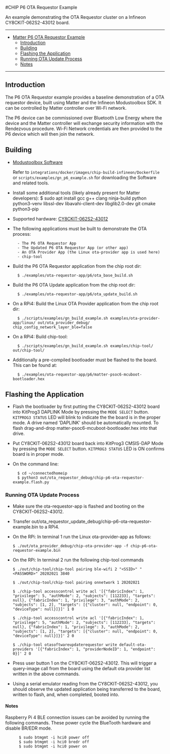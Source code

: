 #CHIP P6 OTA Requestor Example

An example demonstrating the OTA Requestor cluster on a Infineon
CY8CKIT-062S2-43012 board.

<hr>

-   [Matter P6 OTA Requestor Example](#chip-p6-ota-requestor-example)
    -   [Introduction](#introduction)
    -   [Building](#building)
    -   [Flashing the Application](#flashing-the-application)
    -   [Running OTA Update Process](#running-ota-update-process)
    -   [Notes](#notes)

<hr>

<a name="introduction"></a>

## Introduction

The P6 OTA Requestor example provides a baseline demonstration of a OTA
requestor device, built using Matter and the Infineon Modustoolbox SDK. It can
be controlled by Matter controller over Wi-Fi network.

The P6 device can be commissioned over Bluetooth Low Energy where the device and
the Matter controller will exchange security information with the Rendezvous
procedure. Wi-Fi Network credentials are then provided to the P6 device which
will then join the network.

<a name="building"></a>

## Building

-   [Modustoolbox Software](https://www.cypress.com/products/modustoolbox)

    Refer to `integrations/docker/images/chip-build-infineon/Dockerfile` or
    `scripts/examples/gn_p6_example.sh` for downloading the Software and related
    tools.

-   Install some additional tools (likely already present for Matter
    developers): \$ sudo apt install gcc g++ clang ninja-build python
    python3-venv libssl-dev libavahi-client-dev libglib2.0-dev git cmake
    python3-pip

-   Supported hardware:
    [CY8CKIT-062S2-43012](https://www.cypress.com/CY8CKIT-062S2-43012)

*   The following applications must be built to demonstrate the OTA process:

          - The P6 OTA Requestor App
          - The Updated P6 OTA Requestor App (or other app)
          - An OTA Provider App (the Linux ota-provider app is used here)
          - chip-tool

*   Build the P6 OTA Requestor application from the chip root dir:

          $ ./examples/ota-requestor-app/p6/ota_base_build.sh

*   Build the P6 OTA Update application from the chip root dir:

          $ ./examples/ota-requestor-app/p6/ota_update_build.sh

*   On a RPi4: Build the Linux OTA Provider application from the chip root dir:

          $ ./scripts/examples/gn_build_example.sh examples/ota-provider-app/linux/ out/ota_provider_debug/ chip_config_network_layer_ble=false

*   On a RPi4: Build chip-tool:

          $ ./scripts/examples/gn_build_example.sh examples/chip-tool/ out/chip-tool/

*   Additionally a pre-compiled bootloader must be flashed to the board. This
    can be found at:

          $ ./examples/ota-requestor-app/p6/matter-psoc6-mcuboot-bootloader.hex

<a name="flashing-the-application"></a>

## Flashing the Application

-   Flash the bootloader by first putting the CY8CKIT-062S2-43012 board into
    KitProg3 DAPLINK Mode by pressing the `MODE SELECT` button.
    `KITPROG3 STATUS` LED will blink to indicate the the board is in the proper
    mode. A drive named 'DAPLINK' should be automatically mounted. To flash
    drag-and-drop matter-psoc6-mcuboot-bootloader.hex into that drive.

-   Put CY8CKIT-062S2-43012 board back into KitProg3 CMSIS-DAP Mode by pressing
    the `MODE SELECT` button. `KITPROG3 STATUS` LED is ON confirms board is in
    proper mode.

-   On the command line:

          $ cd ~/connectedhomeip
          $ python3 out/ota_requestor_debug/chip-p6-ota-requestor-example.flash.py

<a name="running-ota-update-process"></a>

### Running OTA Update Process

-   Make sure the ota-requestor-app is flashed and booting on the
    CY8CKIT-062S2-43012.

-   Transfer out/ota_requestor_update_debug/chip-p6-ota-requestor-example.bin to
    a RPi4.

-   On the RPi: In terminal 1 run the Linux ota-provider-app as follows:

        $ ./out/ota_provider_debug/chip-ota-provider-app -f chip-p6-ota-requestor-example.bin

-   On the RPi: In terminal 2 run the following chip-tool commands

        $ ./out/chip-tool/chip-tool pairing ble-wifi 2 "<SSID>" "<PASSWORD>" 20202021 3840

        $ ./out/chip-tool/chip-tool pairing onnetwork 1 20202021

        $ ./chip-tool accesscontrol write acl '[{"fabricIndex": 1, "privilege": 5, "authMode": 2, "subjects": [112233], "targets": null}, {"fabricIndex": 1, "privilege": 3, "authMode": 2, "subjects": [1, 2], "targets": [{"cluster": null, "endpoint": 0, "deviceType": null}]}]' 1 0

        $ ./chip-tool accesscontrol write acl '[{"fabricIndex": 1, "privilege": 5, "authMode": 2, "subjects": [112233], "targets": null}, {"fabricIndex": 1, "privilege": 3, "authMode": 2, "subjects": [1, 2], "targets": [{"cluster": null, "endpoint": 0, "deviceType": null}]}]' 2 0

        $ ./chip-tool otasoftwareupdaterequestor write default-ota-providers '[{"fabricIndex": 1, "providerNodeID": 1, "endpoint": 0}]' 2 0

-   Press user button 1 on the CY8CKIT-062S2-43012. This will trigger a
    query-image call from the board using the default ota provider list written
    in the above commands.

-   Using a serial emulator reading from the CY8CKIT-062S2-43012, you should
    observe the updated application being transferred to the board, written to
    flash, and, when completed, booted into.

<a name="notes"></a>

#### Notes

Raspberry Pi 4 BLE connection issues can be avoided by running the following
commands. These power cycle the BlueTooth hardware and disable BR/EDR mode.

          $ sudo btmgmt -i hci0 power off
          $ sudo btmgmt -i hci0 bredr off
          $ sudo btmgmt -i hci0 power on
